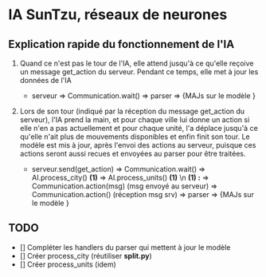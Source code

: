 # IA SunTzu, réseaux de neurones

## Explication rapide du fonctionnement de l'IA

1. Quand ce n'est pas le tour de l'IA, elle attend jusqu'à ce qu'elle reçoive un message get_action du serveur. Pendant ce temps, elle met à jour les données de l'IA

    * serveur => Communication.wait() => parser => {MAJs sur le modèle }

2. Lors de son tour (indiqué par la réception du message get_action du serveur), l'IA prend la main, et pour chaque ville lui donne un action si elle n'en a pas actuellement et pour chaque unité, l'a déplace jusqu'à ce qu'elle n'ait plus de mouvements disponibles et enfin finit son tour.
Le modèle est mis à jour, après l'envoi des actions au serveur, puisque ces actions seront aussi recues et envoyées au parser pour être traitées.

    *   serveur.send(get_action) => Communication.wait() => AI.process_city() **(1)** => AI.process_units() **(1)** \n
      **(1) :**  => Communication.action(msg) (msg envoyé au serveur) => Communication.action() (réception msg srv) => parser => {MAJs sur le modèle }


## TODO

  - [] Compléter les handlers du parser qui mettent à jour le modèle
  - [] Créer process_city (réutiliser **split.py**)
  - [] Créer process_units (idem)

